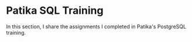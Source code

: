 # Patika SQL Training

In this section, I share the assignments I completed in Patika's PostgreSQL training.
